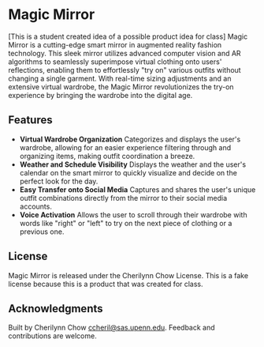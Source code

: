# Magic Mirror

[This is a student created idea of a possible product idea for class] Magic Mirror is a cutting-edge smart mirror in augmented reality fashion technology. This sleek mirror utilizes advanced computer vision and AR algorithms to seamlessly superimpose virtual clothing onto users' reflections, enabling them to effortlessly "try on" various outfits without changing a single garment. With real-time sizing adjustments and an extensive virtual wardrobe, the Magic Mirror revolutionizes the try-on experience by bringing the wardrobe into the digital age.

## Features

- **Virtual Wardrobe Organization** Categorizes and displays the user's wardrobe, allowing for an easier experience filtering through and organizing items, making outfit coordination a breeze.
- **Weather and Schedule Visibility** Displays the weather and the user's calendar on the smart mirror to quickly visualize and decide on the perfect look for the day. 
- **Easy Transfer onto Social Media** Captures and shares the user's unique outfit combinations directly from the mirror to their social media accounts. 
- **Voice Activation** Allows the user to scroll through their wardrobe with words like "right" or "left" to try on the next piece of clothing or a previous one.

## License

Magic Mirror is released under the Cherilynn Chow License.
This is a fake license because this is a product that was created for class.

## Acknowledgments

Built by Cherilynn Chow <ccheril@sas.upenn.edu>. Feedback and contributions are welcome.
